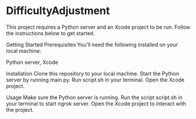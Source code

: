 # DifficultyAdjustment
This project requires a Python server and an Xcode project to be run. Follow the instructions below to get started.

Getting Started
Prerequisites
You'll need the following installed on your local machine:

Python server, Xcode


Installation
Clone this repository to your local machine.
Start the Python server by running main.py.
Run script.sh in your terminal.
Open the Xcode project.


Usage
Make sure the Python server is running.
Run the script script.sh in your terminal to start ngrok server.
Open the Xcode project to interact with the project.
